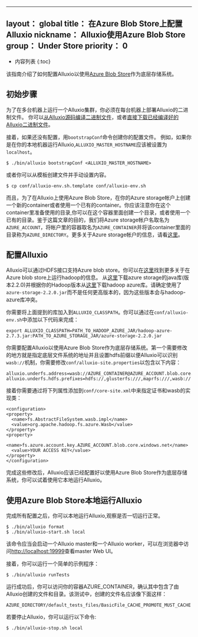 
---
layout： global
title： 在Azure Blob Store上配置Alluxio
nickname： Alluxio使用Azure Blob Store
group： Under Store
priority： 0
---

* 内容列表
{:toc}

该指南介绍了如何配置Alluxio以使用[Azure Blob Store](https://azure.microsoft.com/en-in/services/storage/blobs/)作为底层存储系统。

## 初始步骤

为了在多台机器上运行一个Alluxio集群，你必须在每台机器上部署Alluxio的二进制文件。
你可以[从Alluxio源码编译二进制文件](Building-Alluxio-Master-Branch.html)，或者[直接下载已经编译好的Alluxio二进制文件](Running-Alluxio-Locally.html)。

接着，如果还没有配置，用`bootstrapConf`命令创建你的配置文件。
例如，如果你是在你的本地机器运行Alluxio,`ALLUXIO_MASTER_HOSTNAME`应该被设置为`localhost`。

```
$ ./bin/alluxio bootstrapConf <ALLUXIO_MASTER_HOSTNAME>
```

或者你可以从模板创建文件并手动设置内容。

```
$ cp conf/alluxio-env.sh.template conf/alluxio-env.sh
```
而且，为了在Alluxio上使用Azure Blob Store，在你的Azure storage帐户上创建一个新的container或者使用一个已有的container。你应该注意你在这个container里准备使用的目录,你可以在这个容器里面创建一个目录，或者使用一个已有的目录。鉴于这篇文章的目的，我们将Azure storage帐户名取名为`AZURE_ACCOUNT`，将帐户里的容器取名为`AZURE_CONTAINER`并将该container里面的目录称为`AZURE_DIRECTORY`。更多关于Azure storage帐户的信息，请看[这里](https://docs.microsoft.com/en-us/azure/storage/storage-create-storage-account)。

## 配置Alluxio
Alluxio可以通过HDFS接口支持Azure blob store。你可以在[这里](http://hadoop.apache.org/docs/r2.7.1/hadoop-azure/index.html)找到更多关于在Azure blob store上运行hadoop的信息。
从[这里](https://mvnrepository.com/artifact/com.microsoft.azure/azure-storage)下载azure storage的java库(版本2.2.0)并根据你的Hadoop版本从[这里](https://mvnrepository.com/artifact/org.apache.hadoop/hadoop-azure)下载hadoop azure库。请确定使用了 `azure-storage-2.2.0.jar`而不是任何更高版本的，因为这些版本会与hadoop-azure库冲突。

你需要将上面提到的库加入到`ALLUXIO_CLASSPATH`。你可以通过在`conf/alluxio-env.sh`中添加以下代码来完成：
```
export ALLUXIO_CLASSPATH=PATH_TO_HADOOP_AZURE_JAR/hadoop-azure-2.7.3.jar:PATH_TO_AZURE_STORAGE_JAR/azure-storage-2.2.0.jar
```

你需要配置Alluxio以使用Azure Blob Store作为底层存储系统。第一个需要修改的地方就是指定底层文件系统的地址并且设置hdfs前缀以便Alluxio可以识别 `wasb://`机制，你需要修改`conf/alluxio-site.properties`以包含以下内容：

```
alluxio.underfs.address=wasb://AZURE_CONTAINER@AZURE_ACCOUNT.blob.core.windows.net/AZURE_DIRECTORY/
alluxio.underfs.hdfs.prefixes=hdfs://,glusterfs:///,maprfs:///,wasb://
```

接着你需要通过将下列属性添加到`conf/core-site.xml`中来指定证书和wasb的实现类：
```
<configuration>
<property>
  <name>fs.AbstractFileSystem.wasb.impl</name>
  <value>org.apache.hadoop.fs.azure.Wasb</value>
</property>
<property>
  <name>fs.azure.account.key.AZURE_ACCOUNT.blob.core.windows.net</name>
  <value>YOUR ACCESS KEY</value>
</property>
</configuration>
```

完成这些修改后，Alluxio应该已经配置好以使用Azure Blob Store作为底层存储系统，你可以试着使用它本地运行Alluxio。

## 使用Azure Blob Store本地运行Alluxio

完成所有配置之后，你可以本地运行Alluxio,观察是否一切运行正常。

```
$ ./bin/alluxio format
$ ./bin/alluxio-start.sh local
```

该命令应当会启动一个Alluxio master和一个Alluxio worker，可以在浏览器中访问[http://localhost:19999](http://localhost:19999)查看master Web UI。

接着，你可以运行一个简单的示例程序：

```
$ ./bin/alluxio runTests
```

运行成功后，你可以访问你的容器AZURE_CONTAINER，确认其中包含了由Alluxio创建的文件和目录。该测试中，创建的文件名应该像下面这样：

```
AZURE_DIRECTORY/default_tests_files/BasicFile_CACHE_PROMOTE_MUST_CACHE
```

若要停止Alluxio，你可以运行以下命令:

```
$ ./bin/alluxio-stop.sh local
```
